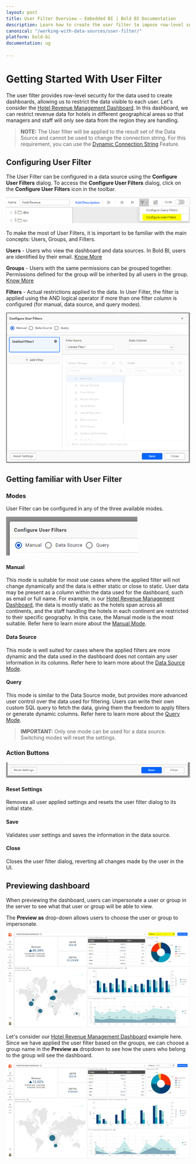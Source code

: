 ```yaml
---
layout: post
title: User Filter Overview – Embedded BI | Bold BI Documentation
description: Learn how to create the user filter to impose row-level security to the data when accessed through the dashboard in Bold BI Embedded.
canonical: "/working-with-data-sources/user-filter/"
platform: bold-bi
documentation: ug

---
```


# Getting Started With User Filter
The user filter provides row-level security for the data used to create dashboards, allowing us to restrict the data visible to each user. Let's consider the <a href="https://www.boldbi.com/dashboard-examples/hospitality/hotel-revenue-management-dashboard" target="_blank">Hotel Revenue Management Dashboard</a>. In this dashboard, we can restrict revenue data for hotels in different geographical areas so that managers and staff will only see data from the region they are handling.


> **NOTE:**  The User filter will be applied to the result set of the Data Source and cannot be used to change the connection string. For this requirement, you can use the [Dynamic Connection String](/embedding-options/iframe-embedding/dynamic-connection-string/) Feature.

 
## Configuring User Filter

The User Filter can be configured in a data source using the **Configure User Filters** dialog. To access the **Configure User Filters** dialog, click on the **Configure User Filters** icon in the toolbar.

![Configure User Filters Menu](/static/assets/working-with-datasource/user-filter/images/user-filter-toolbar-icon.png)


To make the most of User Filters, it is important to be familiar with the main concepts: Users, Groups, and Filters.

**Users** - Users who view the dashboard and data sources. In Bold BI, users are identified by their email. [Know More](/managing-resources/manage-users/)

**Groups** -  Users with the same permissions can be grouped together. Permissions defined for the group will be inherited by all users in the group. [Know More](/managing-resources/manage-groups/)

**Filters** - Actual restrictions applied to the data. In User Filter, the filter is applied using the AND logical operator if more than one filter column is configured (for manual, data source, and query modes).


![Configure User Filters Empty Dialog](/static/assets/working-with-datasource/user-filter/images/user-filter-dlg-empty.png)


## Getting familiar with User Filter

### Modes
User Filter can be configured in any of the three available modes.

![User Filter Modes](/static/assets/working-with-datasource/user-filter/images/user-filter-dlg-modes.png)

#### Manual
This mode is suitable for most use cases where the applied filter will not change dynamically and the data is either static or close to static. User data may be present as a column within the data used for the dashboard, such as email or full name. For example, in our <a href="https://www.boldbi.com/dashboard-examples/hospitality/hotel-revenue-management-dashboard" target="_blank">Hotel Revenue Management Dashboard</a>, the data is mostly static as the hotels span across all continents, and the staff handling the hotels in each continent are restricted to their specific geography. In this case, the Manual mode is the most suitable. Refer here to learn more about the [Manual Mode](/working-with-data-sources/user-filter/user-filter-manual/).

#### Data Source
This mode is well suited for cases where the applied filters are more dynamic and the data used in the dashboard does not contain any user information in its columns. Refer here to learn more about the [Data Source Mode](/working-with-data-sources/user-filter/user-filter-advanced-data-source-mode/).

#### Query

This mode is similar to the Data Source mode, but provides more advanced user control over the data used for filtering. Users can write their own custom SQL query to fetch the data, giving them the freedom to apply filters or generate dynamic columns. Refer here to learn more about the [Query Mode](/working-with-data-sources/user-filter/user-filter-advanced-query-mode/).

> **IMPORTANT:**  Only one mode can be used for a data source. Switching modes will reset the settings.

### Action Buttons
![User Filter Action Buttons](/static/assets/working-with-datasource/user-filter/images/user-filter-dlg-action-btns.png)
#### Reset Settings
Removes all user applied settings and resets the user filter dialog to its initial state.

#### Save
Validates user settings and saves the information in the data source.

#### Close
Closes the user filter dialog, reverting all changes made by the user in the UI.


## Previewing dashboard
When previewing the dashboard, users can impersonate a user or group in the server to see what that user or group will be able to view.

The **Preview as** drop-down allows users to choose the user or group to impersonate.

![User Based Filter Preview](/static/assets/working-with-datasource/user-filter/images/user-filter-preview-banner.png)

Let's consider our <a href="https://www.boldbi.com/dashboard-examples/hospitality/hotel-revenue-management-dashboard" target="_blank">Hotel Revenue Management Dashboard</a> example here. Since we have applied the user filter based on the groups, we can choose a group name in the **Preview as** dropdown to see how the users who belong to the group will see the dashboard.

![User Based Filter Preview](/static/assets/working-with-datasource/user-filter/images/user-filter-preview-sample-banner.png)